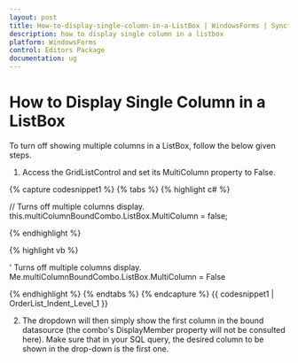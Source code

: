 ```yaml
---
layout: post
title: How-to-display-single-column-in-a-ListBox | WindowsForms | Syncfusion
description: how to display single column in a listbox
platform: WindowsForms
control: Editors Package
documentation: ug
---
```


# How to Display Single Column in a ListBox

To turn off showing multiple columns in a ListBox, follow the below given steps.

1. Access the GridListControl and set its MultiColumn property to False.

{% capture codesnippet1 %}
{% tabs %}
{% highlight c# %}

// Turns off  multiple columns display.
this.multiColumnBoundCombo.ListBox.MultiColumn = false;

{% endhighlight %}

{% highlight vb %}

' Turns off  multiple columns display.
Me.multiColumnBoundCombo.ListBox.MultiColumn = False

{% endhighlight %}
{% endtabs %}
{% endcapture %}
{{ codesnippet1 | OrderList_Indent_Level_1 }}

2. The dropdown will then simply show the first column in the bound datasource (the combo's DisplayMember property will not be consulted here). Make sure that in your SQL query, the desired column to be shown in the drop-down is the first one.

